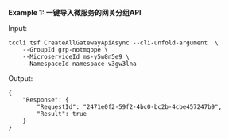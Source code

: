 **Example 1: 一键导入微服务的网关分组API**



Input: 

```
tccli tsf CreateAllGatewayApiAsync --cli-unfold-argument  \
    --GroupId grp-notmqbpe \
    --MicroserviceId ms-y5w8n5e9 \
    --NamespaceId namespace-v3gw3lna
```

Output: 
```
{
    "Response": {
        "RequestId": "2471e0f2-59f2-4bc0-bc2b-4cbe457247b9",
        "Result": true
    }
}
```

